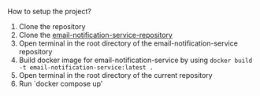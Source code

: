 How to setup the project?

1. Clone the repository
2. Clone the <a href="https://github.com/msajawalsial/email-notification-service">email-notification-service-repository</a>
3. Open terminal in the root directory of the email-notification-service repository
4. Build docker image for email-notification-service by using `docker build -t email-notification-service:latest .`
5. Open terminal in the root directory of the current repository
3. Run `docker compose up'